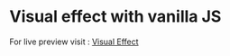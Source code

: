 # Visual effect with vanilla JS

For live preview visit : [Visual Effect](https://Majd-eddine-BEN-TAHAR.github.io/visual-effect)
